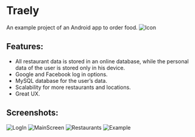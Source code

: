 # Traely
An example project of an Android app to order food.
![Icon](https://github.com/RockingTomato/Traely/blob/master/img/tomate.svg?raw=true)

## Features:
- All restaurant data is stored in an online database, while the personal data of the user is stored only in his device.
- Google and Facebook log in options.
- MySQL database for the user’s data.
- Scalability for more restaurants and locations.
- Great UX.

## Screenshots:
![LogIn](https://github.com/RockingTomato/Traely/raw/master/img/LogIn_Screen.png)
![MainScreen](https://github.com/RockingTomato/Traely/raw/master/img/Main_Screen.png)
![Restaurants](https://github.com/RockingTomato/Traely/raw/master/img/Restaurants_Screen.png)
![Example](https://github.com/RockingTomato/Traely/raw/master/img/Example_Screen.png)